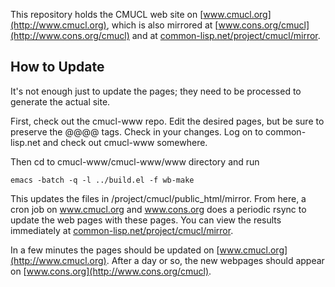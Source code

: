 This repository holds the CMUCL web site on
[www.cmucl.org](http://www.cmucl.org), which is also mirrored at
[www.cons.org/cmucl](http://www.cons.org/cmucl) and at
[common-lisp.net/project/cmucl/mirror](http://common-lisp.net/project/cmucl/mirror).

## How to Update
It's not enough just to update the pages; they need to be processed to
generate the actual site.

First, check out the cmucl-www repo.  Edit the desired pages, but be
sure to preserve the @@<foo>@@ tags.  Check in your changes.  Log on
to common-lisp.net and check out cmucl-www somewhere.

Then cd to cmucl-www/cmucl-www/www directory and run

    emacs -batch -q -l ../build.el -f wb-make

This updates the files in /project/cmucl/public_html/mirror.  From
here, a cron job on www.cmucl.org and www.cons.org does a periodic
rsync to update the web pages with these pages.  You can view the
results immediately at
[common-lisp.net/project/cmucl/mirror](http://common-lisp.net/project/cmucl/mirror).

In a few minutes the pages should be updated on
[www.cmucl.org](http://www.cmucl.org).  After a day or so, the new
webpages should appear on [www.cons.org](http://www.cons.org/cmucl).

